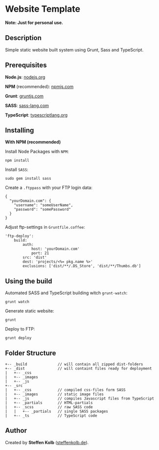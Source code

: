 Website Template
====================================

**Note: Just for personal use.**

Description
-----------

Simple static website built system using Grunt, Sass and TypeScript. 


Prerequisites
-------------

 **Node.js**: [nodejs.org](https://nodejs.org/)

 **NPM** (recommended): [npmjs.com](https://www.npmjs.com/) 

 **Grunt**: [gruntjs.com](http://gruntjs.com/getting-started)

 **SASS**: [sass-lang.com](http://sass-lang.com/install)

 **TypeScript**: [typescriptlang.org](http://www.typescriptlang.org/)




Installing
----------
**With NPM (recommended)**

Install Node Packages with `NPM`:
```
npm install
```

Install `SASS`:
```
sudo gem install sass
```

Create a `.ftppass` with your FTP login data:
```
{
  "yourDomain.com": {
    "username": "someUserName",
    "password": "somePassword"
  }
}
```

Adjust ftp-settings in `Gruntfile.coffee`:
```
'ftp-deploy':
	build:
		auth:
	  		host: 'yourDomain.com'
	  		port: 21
		src: 'dist'
		dest: 'projects/<%= pkg.name %>'
		exclusions: ['dist/**/.DS_Store', 'dist/**/Thumbs.db']
```


Using the build
---------------

Automated SASS and TypeScript building witch `grunt-watch`:
```
grunt watch
```

Generate static website:
```
grunt
```

Deploy to FTP:
```
grunt deploy
```


Folder Structure
----------------

```
+-- _build				// will contain all zipped dist-folders
+-- _dist				// will containt files ready for deployment
|	+-- _css
|	+-- _images
|	+-- _js
+-- _src
|	+-- _css			// compiled css-files form SASS
|	+-- _images			// static image files
|	+-- _js 			// compiles Javascript files from TypeScript 
|	+-- _partials		// HTML-partials
|	+-- _scss			// raw SASS code
|	|	+-- _partials	// single SASS packages
|	+-- _ts 			// TypeScript code
```


Author
------

Created by **Steffen Kolb** ([steffenkolb.de](http://www.steffenkolb.de)).